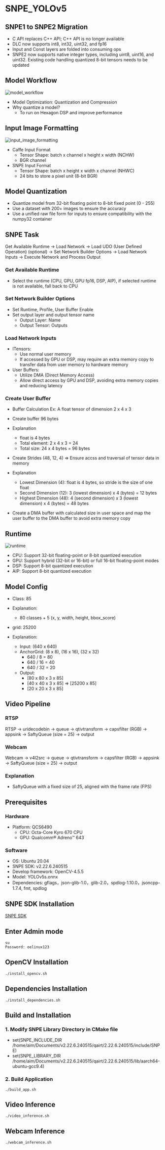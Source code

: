 # SNPE_YOLOv5

## SNPE1 to SNPE2 Migration
* C API replaces C++ API; C++ API is no longer available
* DLC now supports int8, int32, uint32, and fp16
* Input and Const layers are folded into consuming ops
* SNPE2 now supports native integer types, including uint8, uint16, and uint32. Existing code handling quantized 8-bit tensors needs to be updated

## Model Workflow
![model_workflow](https://github.com/user-attachments/assets/fef15672-e7bd-4cdf-b15b-a1b5fc9b9fe3)
* Model Optimization: Quantization and Compression
* Why quantize a model?
  - To run on Hexagon DSP and improve performance

## Input Image Formatting
 ![input_image_formatting](https://github.com/user-attachments/assets/75bc5503-2f41-404e-b3ab-ccad0c8fa445)
* Caffe Input Format
  - Tensor Shape: batch x channel x height x width (NCHW)
  - BGR channel
* SNPE Input Format
  - Tensor Shape: batch x height x width x channel (NHWC)
  - 24 bits to store a pixel unit (8-bit BGR)

## Model Quantization
* Quantize model from 32-bit floating point to 8-bit fixed point (0 - 255)
* Use a dataset with 200+ images to ensure the accuracy
* Use a unified raw file form for inputs to ensure compatibility with the numpy32 container

## SNPE Task
Get Available Runtime -> Load Network -> Load UDO (User Defined Operation) (optional) -> Set Network Builder Options -> Load Network Inputs -> Execute Network and Process Output

### Get Available Runtime
* Select the runtime (CPU, GPU, GPU fp16, DSP, AIP), if selected runtime is not available, fall back to CPU

### Set Network Builder Options
* Set Runtime, Profile, User Buffer Enable
* Set output layer and output tensor name
  - Output Layer: Name
  - Output Tensor: Outputs

### Load Network Inputs
* ITensors:
  - Use normal user memory
  - If accessed by GPU or DSP, may require an extra memory copy to transfer data from user memory to hardware memory
* User Buffers:
  - Utilize DMA (Direct Memory Access)
  - Allow direct access by GPU and DSP, avoiding extra memory copies and reducing latency
 
### Create User Buffer
* Buffer Calculation
Ex: A float tensor of dimension 2 x 4 x 3
* Create buffer 96 bytes
* Explanation
  - float is 4 bytes
  - Total element: 2 x 4 x 3 = 24
  - Total size: 24 x 4 bytes = 96 bytes 

* Create Strides (48, 12, 4) => Ensure accss and traversal of tensor data in memory
* Explanation
  - Lowest Dimension (4): float is 4 bytes, so stride is the size of one float
  - Second Dimension (12): 3 (lowest dimension) x 4 (bytes) = 12 bytes
  - Highest Dimension (48): 4 (second dimension) x 3 (lowest dimension) x 4 (bytes) = 48 bytes

* Create a DMA buffer with calculated size in user space and map the user buffer to the DMA buffer to avoid extra memory copy 

## Runtime
![runtime](https://github.com/user-attachments/assets/252a95d9-c14e-4d04-84c6-c7321fa2df11)
* CPU: Support 32-bit floating-point or 8-bit quantized execution
* GPU: Support hybrid (32-bit or 16-bit) or full 16-bit floating-point modes
* DSP: Support 8-bit quantized execution
* AIP: Support 8-bit quantized execution

## Model Config
* Class: 85
* Explanation:
  - 80 classes + 5 (x, y, width, height, bbox_score)

* grid: 25200
* Explanation:
  - Input: (640 x 640)
  - AnchorGrid: (8 x 8), (16 x 16), (32 x 32)
    - 640 / 8 = 80
    - 640 / 16 = 40
    - 640 / 32 = 20
  - Output:
    - [80 x 80 x 3 x 85]
    - [40 x 40 x 3 x 85] => [25200 x 85]
    - [20 x 20 x 3 x 85]

## Video Pipeline
### RTSP
RTSP -> uridecodebin -> queue -> qtivtransform -> capsfilter (RGB) -> appsink -> SaftyQueue (size = 25) -> output
### Webcam
Webcam -> v4l2src -> queue -> qtivtransform -> capsfilter (RGB) -> appsink -> SaftyQueue (size = 25) -> output
### Explanation
*  SaftyQueue with a fixed size of 25, aligned with the frame rate (FPS)

## Prerequisites
### Hardware
* Platform: QCS6490
  - CPU: Octa-Core Kyro 670 CPU
  - GPU: Qualcomm® Adreno™ 643
### Software  
* OS: Ubuntu 20.04
* SNPE SDK: v2.22.6.240515
* Develop framework: OpenCV-4.5.5
* Model: YOLOv5s.onnx
* Dependencies: gflags，json-glib-1.0，glib-2.0，spdlog-1.10.0，jsoncpp-1.7.4, fmt, spdlog

## SNPE SDK Installation
[SNPE SDK](https://www.qualcomm.com/developer/software/neural-processing-sdk-for-ai)

## Enter Admin mode
```
su
Password: oelinux123
```

## OpenCV Installation
```
./install_opencv.sh
```

## Dependencies Installation
```
./install_dependencies.sh
```

## Build and Installation
### 1. Modify SNPE Library Directory in CMake file
* set(SNPE_INCLUDE_DIR /home/aim/Documents/v2.22.6.240515/qairt/2.22.6.240515/include/SNPE)
* set(SNPE_LIBRARY_DIR /home/aim/Documents/v2.22.6.240515/qairt/2.22.6.240515/lib/aarch64-ubuntu-gcc9.4)

### 2. Build Application
```
./build_app.sh
```

## Video Inference
```
./video_inference.sh
```

## Webcam Inference
```
./webcam_inference.sh
```

